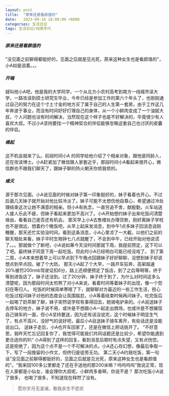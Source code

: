 ```yaml
---
layout: post
title:  "原来还是看颜值的"
date:   2023-09-16 18:00:00 +0800
categories: 生活日记  
tags: 生活日记/纯真年代
---
```

##### 原来还是看颜值的

"没见面之前聊得都挺好的，见面之后就是见光死，原来这种女生也是看颜值的"，小A如是说着。。。
##### 开端
就叫他小A吧，他是我的大学同学，一个从北方小农村高考到南方一线城市读大学，一路攻读到硕士研究生毕业，今年已经是参加工作的第六个年头了，也刚刚通过自己的努力在这个寸土寸金的地方买了属于自己的人生第一套房。由于工作这几年奔波于事业，而没有时间好好打理自己的身体，从一个小鲜肉变成了一个油腻大叔，个人问题也没有时间解决，当然现在这个样子也是不好解决的，毕竟很少有人喜欢大叔。不过小A坚持要找一个精神契合的伴侣能够忽略这套自己也讨厌的皮囊的伴侣。
##### 缘起
这不机会就来了么。前段时间小A 的同学给他介绍了个相亲对象，跟他是同龄人，还在攻读博士。小A赶紧加了微信跟人家套近乎，那段时间小A看起来很开心，微信群也不跟我们聊天了，跟妹子聊的热火朝天你侬我侬的。

##### 缘灭
源于那次见面。小A说见面的时候对妹子第一印象挺好的，妹子看着也开心。不过后面几天妹子就开始对他比较冷淡了。妹子可能不太想伤他自尊心，希望通过冷处理结束这次让她不满意的相亲。但小A有执念，一直穷追不舍，献殷勤，火车站送人接人乐此不疲，但妹子看起来更加不高兴了。小A开始想约妹子出来吃饭问清楚缘由，看看自己是否还有机会。
那天早上小A去售楼处办理贷款，刚好离妹子学校也不是很远，想着约个晚饭吧，从早上起床发消息，到中午1点多妹子回消息说刚睡醒，那天还忙实验没时间。看到这条消息，小A心里凉了一大截，以他们之前的聊天相处来看，妹子平时生物钟七八点就醒了，不会到中午，已经开始对他说谎了。。。那就做个了断吧，小A说如果今天没时间那就下周，我提前预定，这下可以了吧。最终妹子同意下周一起吃饭。但此时小A已经明白可能已经没戏了。
到了第二周，小A本来想着早上可以早点到下午晚点回跟妹子好好聊聊，没想到妹子却说想点到早点回，破了个大防。 那天小A起了个大早，一路开车狂奔，高架超速20%被罚200rmb驾驶证扣6分，路上还顺便预定了饭店，到了之后等啊等，终于等到进饭店了，妹子还没到。过了20分钟，妹子终于到了，为什么对时间这多么清楚呢，因为那段时间太煎熬了对小A来说，看着时间等着妹子的出现，像一个怨妇在等归人。 吃饭的时候简单寒暄了下，就聊聊对方最近的一些工作生活，担心吃饭过程问妹子对他的态度会让氛围尴尬，小A等着结束时候再问妹子。吃完饭后一起喝了奶茶聊了聊，妹子突然说学校有事得回去，她骑电驴来的。小A说送妹子去停车的地方，妹子说不用，或许是不想跟小A一起走出商场，也或许是不想展现自己骑车的一面，但小A坚持要送，因为还有话没说完，这个时候妹子明显生气了，有点不高兴，没好气的说好吧，最后小A目送妹子骑车离开，有些话还是没能说出口。
送妹子走后，小A也开车回家了，还是在微信上把话挑开了。
“不好意思，我昨天忙忘记回复你了，我觉得可能我们共同话题还是比较少，希望你能遇到更合适你的叭”
小A得到了这样的回复。看到消息后顿时有点失望，又有点恍惚，这是拒绝了，因为这个点不是一个不可解决的点。小A还心存幻想，像最后争取一下，写了一段挽留的小作文，但终归是徒劳无功。
第二天小A约我吃饭，第一句话“没见面之前聊得都挺好的，见面之后就是见光死，原来这种女生也是看颜值的”。“我来回100多公里都走了还在乎送他的那200米嘛？呜呜呜呜”我说正常，现在人家都是小仙女，谁会理你大叔呢，小鲜肉多香啊，你说不是？
那次吃饭小A说了很多， 也喝了很多，不知道现在释然了没有。
> 愿你岁月无波澜，敬我余生不悲欢




